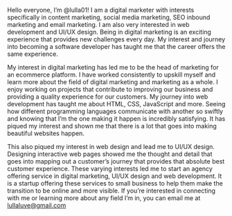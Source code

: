 Hello everyone, I’m @lulla01! I am a digital marketer with interests specifically in content marketing, social media marketing, SEO inbound marketing and email marketing. I am also very interested in web development and UI/UX design. Being in digital marketing is an exciting experience that provides new challenges every day. My interest and journey into becoming a software developer has taught me that the career offers the same experience.

My interest in digital marketing has led me to be the head of marketing for an ecommerce platform. I have worked consistently to upskill myself and learn more about the field of digital marketing and marketing as a whole. I enjoy working on projects that contribute to improving our business and providing a quality experience for our customers. 
My journey into web development has taught me about HTML, CSS, JavaScript and more. Seeing how different programming languages communicate with another so swiftly and knowing that I’m the one making it happen is incredibly satisfying. It has piqued my interest and shown me that there is a lot that goes into making beautiful websites happen. 

This also piqued my interest in web design and lead me to UI/UX design. Designing interactive web pages showed me the thought and detail that goes into mapping out a customer’s journey that provides that absolute best customer experience.
These varying interests led me to start an agency offering service in digital marketing, UI/UX design and web development. It is a startup offering these services to small business to help them make the transition to be online and more visible.
If you’re interested in connecting with me or learning more about any field I’m in, you can email me at lullaluve@gmail.com
